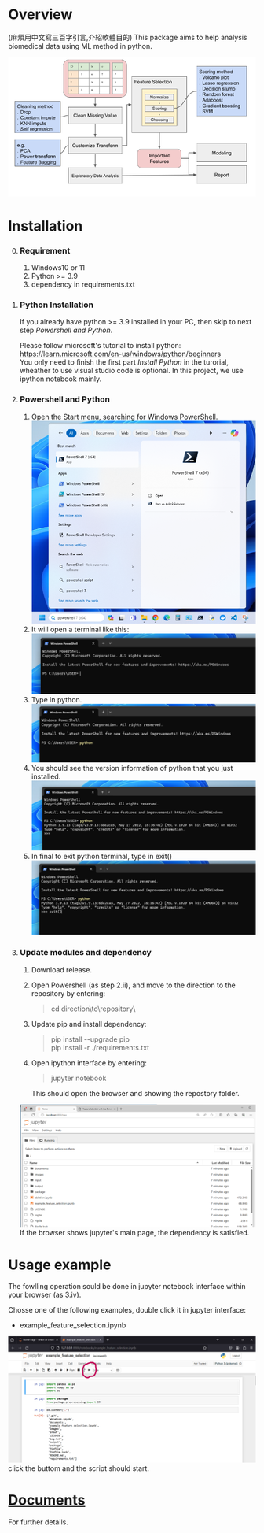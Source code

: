 # Overview
(麻煩用中文寫三百字引言,介紹軟體目的)
This package aims to help analysis biomedical data using ML method in python.


![image](./images/workflow/auto_selection_workflow.png) 

# Installation
0. ### Requirement
    1. Windows10 or 11
    2. Python >= 3.9
    3. dependency in requirements.txt    

1. ### Python Installation
    If you already have python >= 3.9 installed in your PC, then skip to next step *Powershell and Python*.   

    Please follow microsoft's tutorial to install python:    
    https://learn.microsoft.com/en-us/windows/python/beginners    
    You only need to finish the first part *Install Python* in the turorial, wheather to use visual studio code is optional. In this project, we use ipython notebook mainly. 

2. ### Powershell and Python
    1. Open the Start menu, searching for Windows PowerShell.    
        ![image](./images/tutorial/open_powershell.png)
    2. It will open a terminal like this:
        ![image](./images/tutorial/powershell_window.png)    
    3. Type in python.    
        ![image](./images/tutorial/powershell_python.png)    
    4. You should see the version information of python that you just installed. 
        ![image](./images/tutorial/powershell_python_result.png)
    5. In final to exit python terminal, type in exit()
        ![image](./images/tutorial/powershell_exit.png)



3. ### Update modules and dependency
    1. Download release.

    2. Open Powershell (as step 2.ii), and move to the direction to the repository by entering:
        > cd direction\\to\\repository\

    3. Update pip and install dependency:
        > pip install --upgrade pip    
        > pip install -r ./requirements.txt    

    4. Open ipython interface by entering:    
        > jupyter notebook    

        This should open the browser and showing the repostory folder.    

    ![image](./images/tutorial/browser_jupyter.png)
    If the browser shows jupyter's main page, the dependency is satisfied.


# Usage example    
The fowlling operation sould be done in jupyter notebook interface within your browser (as 3.iv).    

Chosse one of the following examples, double click it in jupyter interface:    
- example_feature_selection.ipynb

![image](./images/tutorial/jupyter_runall.png)
click the buttom and the script should start.


# [Documents](./documents/main.md)
For further details.

